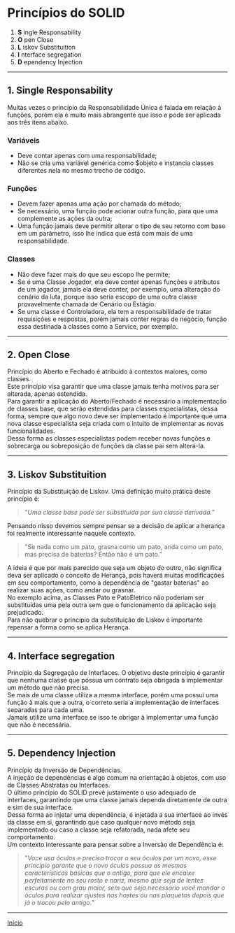 # Princípios do SOLID

1. **S** ingle Responsability  
2. **O** pen Close  
3. **L** iskov Substituition  
4. **I** nterface segregation  
5. **D** ependency Injection  

-------------------------------

## 1. Single Responsability

Muitas vezes o princípio da Responsabilidade Única é falada em relação à funções, porém ela é muito mais abrangente que isso e pode ser aplicada aos três itens abaixo.

### Variáveis

- Deve contar apenas com uma responsabilidade;
- Não se cria uma variável genérica como $objeto e instancia classes diferentes nela no mesmo trecho de código.

### Funções

- Devem fazer apenas uma ação por chamada do método;
- Se necessário, uma função pode acionar outra função, para que uma complemente as ações da outra;
- Uma função jamais deve permitir alterar o tipo de seu retorno com base em um parâmetro, isso lhe indica que está com mais de uma responsabilidade.

### Classes

- Não deve fazer mais do que seu escopo lhe permite;
- Se é uma Classe Jogador, ela deve conter apenas funções e atributos de um jogador, jamais ela deve conter, por exemplo, uma alteração do cenário da luta, porque isso seria escopo de uma outra classe provavelmente chamada de Cenário ou Estágio.
- Se uma classe é Controladora, ela tem a responsabilidade de tratar requisições e respostas, porém jamais conter regras de negócio, função essa destinada à classes como a Service, por exemplo.

-------------------------------

## 2. Open Close

Princípio do Aberto e Fechado é atribuido à contextos maiores, como classes.  
Este princípio visa garantir que uma classe jamais tenha motivos para ser alterada, apenas estendida.  
Para garantir a aplicação do Aberto/Fechado é necessário a implementação de classes base, que serão estendidas para classes especialistas, dessa forma, sempre que algo novo deve ser implementado é importante que uma nova classe especialista seja criada com o intuito de implementar as novas funcionalidades.  
Dessa forma as classes especialistas podem receber novas funções e sobrecarga ou sobreposição de funções da classe pai sem alterá-la.  

-------------------------------

## 3. Liskov Substituition

Princípio da Substituição de Liskov.
Uma definição muito prática deste princípio é:

> "*Uma classe base pode ser substituída por sua classe derivada.*"

Pensando nisso devemos sempre pensar se a decisão de aplicar a herança foi realmente interessante naquele contexto.

> "Se nada como um pato, grasna como um pato, anda como um pato, mas precisa de baterias? Então não é um pato."

A ideia é que por mais parecido que seja um objeto do outro, não significa deva ser aplicado o conceito de Herança, pois haverá muitas modificações em seu comportamento, como a dependência de "gastar baterias" ao realizar suas ações, como andar ou grasnar.  
No exemplo acima, as Classes Pato e PatoEletrico não poderiam ser substituídas uma pela outra sem que o funcionamento da aplicação seja prejudicado.  
Para não quebrar o princípio da substituição de Liskov é importante repensar a forma como se aplica Herança.  

-------------------------------

## 4. Interface segregation

Princípio da Segregação de Interfaces.
O objetivo deste princípio é garantir que nenhuma classe que possua um contrato seja obrigada à implementar um método que não precisa.  
Se mais de uma classe utiliza a mesma interface, porém uma possui uma função à mais que a outra, o correto seria a implementação de interfaces separadas para cada uma.  
Jamais utilize uma interface se isso te obrigar à implementar uma função que não é necessária.  

-------------------------------

## 5. Dependency Injection

Princípio da Inversão de Dependências.  
A injeção de dependências é algo comum na orientação à objetos, com uso de Classes Abstratas ou Interfaces.  
O último princípio do SOLID prevê justamente o uso adequado de interfaces, garantindo que uma classe jamais dependa diretamente de outra e sim de sua interface.  
Dessa forma ao injetar uma dependência, é injetada a sua interface ao invés da classe em si, garantindo que caso qualquer novo método seja implementado ou caso a classe seja refatorada, nada afete seu comportamento.  
Um contexto interessante para pensar sobre a Inversão de Dependência é:

> "*Voce usa óculos e precisa trocar o seu óculos por um novo, esse princípio garante que o novo óculos possua as mesmas características básicas que o antigo, para que ele encaixe perfeitamente no seu rosto e nariz, mesmo que seja de lentes escuras ou com grau maior, sem que seja necessário você mandar o óculos para realizar ajustes nas hastes ou nas plaquetas depois que já o trocou pelo antigo.*"

-------------------------------

[Início](PHP.md)

